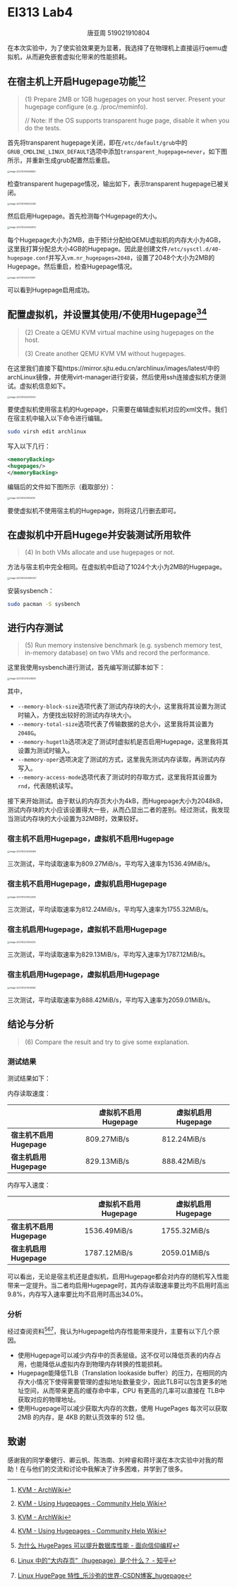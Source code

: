 # EI313 Lab4

<center>唐亚周 519021910804</center>

在本次实验中，为了使实验效果更为显著，我选择了在物理机上直接运行qemu虚拟机，从而避免嵌套虚拟化带来的性能损耗。

## 在宿主机上开启Hugepage功能[^1][^2]

> (1) Prepare 2MB or 1GB hugepages on your host server. Present your hugepage configure (e.g. /proc/meminfo).
>
> // Note: If the OS supports transparent huge page, disable it when you do the tests.
>

首先将transparent hugepage关闭，即在`/etc/default/grub`中的`GRUB_CMDLINE_LINUX_DEFAULT`选项中添加`transparent_hugepage=never`，如下图所示，并重新生成grub配置然后重启。

<img src="./figs/image-20211214193816682.png" alt="image-20211214193816682" style="zoom:33%;" />

检查transparent hugepage情况，输出如下，表示transparent hugepage已被关闭。

<img src="./figs/image-20211214194212389.png" alt="image-20211214194212389" style="zoom:33%;" />

然后启用Hugepage。首先检测每个Hugepage的大小。

<img src="./figs/image-20211215204538153.png" alt="image-20211215204538153" style="zoom: 33%;" />

每个Hugepage大小为2MB，由于预计分配给QEMU虚拟机的内存大小为4GB，这里我打算分配总大小4GB的Hugepage。因此是创建文件`/etc/sysctl.d/40-hugepage.conf`并写入`vm.nr_hugepages=2048`，设置了2048个大小为2MB的Hugepage。然后重启，检查Hugepage情况。

<img src="./figs/image-20211215204731871.png" alt="image-20211215204731871" style="zoom:33%;" />

可以看到Hugepage启用成功。

## 配置虚拟机，并设置其使用/不使用Hugepage[^1][^2]

> (2) Create a QEMU KVM virtual machine using hugepages on the host.
>
> (3) Create another QEMU KVM VM without hugepages.

在这里我们直接下载https://mirror.sjtu.edu.cn/archlinux/images/latest/中的archLinux镜像，并使用virt-manager进行安装，然后使用ssh连接虚拟机方便测试。虚拟机信息如下。

<img src="./figs/image-20211215204113543.png" alt="image-20211215204113543" style="zoom:33%;" />

要使虚拟机使用宿主机的Hugepage，只需要在编辑虚拟机对应的xml文件。我们在宿主机中输入以下命令进行编辑。

```bash
sudo virsh edit archlinux
```

写入以下几行：

```xml
<memoryBacking>
<hugepages/>
</memoryBacking>
```

编辑后的文件如下图所示（截取部分）：

<img src="./figs/image-20211215211053010.png" alt="image-20211215211053010" style="zoom:33%;" />

要使虚拟机不使用宿主机的Hugepage，则将这几行删去即可。

## 在虚拟机中开启Hugege并安装测试所用软件

> (4) In both VMs allocate and use hugepages or not.

方法与宿主机中完全相同。在虚拟机中启动了1024个大小为2MB的Hugepage。

<img src="./figs/image-20211215204950357.png" alt="image-20211215204950357" style="zoom:33%;" />

安装sysbench：

```bash
sudo pacman -S sysbench
```

## 进行内存测试

> (5) Run memory instensive benchmark (e.g. sysbench memory test, in-memory database) on two VMs and record the performance.

这里我使用sysbench进行测试，首先编写测试脚本如下：

<img src="./figs/image-20211215210328605.png" alt="image-20211215210328605" style="zoom:33%;" />

其中，

* `--memory-block-size`选项代表了测试内存块的大小，这里我将其设置为测试时输入，方便找出较好的测试内存块大小。
* `--memory-total-size`选项代表了传输数据的总大小，这里我将其设置为`2048G`。
* `--memory-hugetlb`选项决定了测试时虚拟机是否启用Hugepage，这里我将其设置为测试时输入。
* `--memory-oper`选项决定了测试的方式，这里我先测试内存读取，再测试内存写入。
* `--memory-access-mode`选项代表了测试时的存取方式，这里我将其设置为`rnd`，代表随机读写。

接下来开始测试。由于默认的内存页大小为4kB，而Hugepage大小为2048kB，测试内存块的大小应该设置得大一些，从而凸显出二者的差别。经过测试，我发现当测试内存块的大小设置为32MB时，效果较好。

### 宿主机不启用Hugepage，虚拟机不启用Hugepage

<img src="./figs/image-20211215210256966.png" alt="image-20211215210256966" style="zoom:33%;" />

三次测试，平均读取速率为809.27MiB/s，平均写入速率为1536.49MiB/s。

### 宿主机不启用Hugepage，虚拟机启用Hugepage

<img src="./figs/image-20211215210522825.png" alt="image-20211215210522825" style="zoom:33%;" />

三次测试，平均读取速率为812.24MiB/s，平均写入速率为1755.32MiB/s。

### 宿主机启用Hugepage，虚拟机不启用Hugepage

<img src="./figs/image-20211215211304205.png" alt="image-20211215211304205" style="zoom:33%;" />

三次测试，平均读取速率为829.13MiB/s，平均写入速率为1787.12MiB/s。

### 宿主机启用Hugepage，虚拟机启用Hugepage

<img src="./figs/image-20211215211539086.png" alt="image-20211215211539086" style="zoom:33%;" />

三次测试，平均读取速率为888.42MiB/s，平均写入速率为2059.01MiB/s。

## 结论与分析

> (6) Compare the result and try to give some explanation.

### 测试结果

测试结果如下：

内存读取速度：

|                          | 虚拟机不启用Hugepage | 虚拟机启用Hugepage |
| ------------------------ | -------------------- | ------------------ |
| **宿主机不启用Hugepage** | 809.27MiB/s          | 812.24MiB/s        |
| **宿主机启用Hugepage**   | 829.13MiB/s          | 888.42MiB/s        |

内存写入速度：

|                          | 虚拟机不启用Hugepage | 虚拟机启用Hugepage |
| ------------------------ | -------------------- | ------------------ |
| **宿主机不启用Hugepage** | 1536.49MiB/s         | 1755.32MiB/s       |
| **宿主机启用Hugepage**   | 1787.12MiB/s         | 2059.01MiB/s       |

可以看出，无论是宿主机还是虚拟机，启用Hugepage都会对内存的随机写入性能带来一定提升。当二者均启用Hugepage时，其内存读取速率要比均不启用时高出9.8%，内存写入速率要比均不启用时高出34.0%。

### 分析

经过查阅资料[^3][^4][^5]，我认为Hugepage给内存性能带来提升，主要有以下几个原因。

* 使用Hugepage可以减少内存中的页表层级。这不仅可以降低页表的内存占用，也能降低从虚拟内存到物理内存转换的性能损耗。
* Hugepage能降低TLB（Translation lookaside buffer）的压力，在相同的内存大小情况下使得需要管理的虚拟地址数量变少，因此TLB可以包含更多的地址空间，从而带来更高的缓存命中率，CPU 有更高的几率可以直接在 TLB中获取对应的物理地址。
* 使用Hugepage可以减少获取大内存的次数，使用 HugePages 每次可以获取 2MB 的内存，是 4KB 的默认页效率的 512 倍。

## 致谢

感谢我的同学秦健行、卿云帆、陈浩南、刘梓睿和蒋圩淏在本次实验中对我的帮助！在与他们的交流和讨论中我解决了许多困难，并学到了很多。

[^1]:[KVM - ArchWiki](https://wiki.archlinux.org/title/KVM#Enabling_huge_pages)
[^2]:[KVM - Using Hugepages - Community Help Wiki](https://help.ubuntu.com/community/KVM%20-%20Using%20Hugepages)
[^3]:[为什么 HugePages 可以提升数据库性能 - 面向信仰编程](https://draveness.me/whys-the-design-linux-hugepages/)
[^4]:[Linux 中的“大内存页”（hugepage）是个什么？ - 知乎](https://zhuanlan.zhihu.com/p/34659353)
[^5]:[Linux HugePage 特性_乐沙弥的世界-CSDN博客_hugepage](https://blog.csdn.net/leshami/article/details/8777639)
